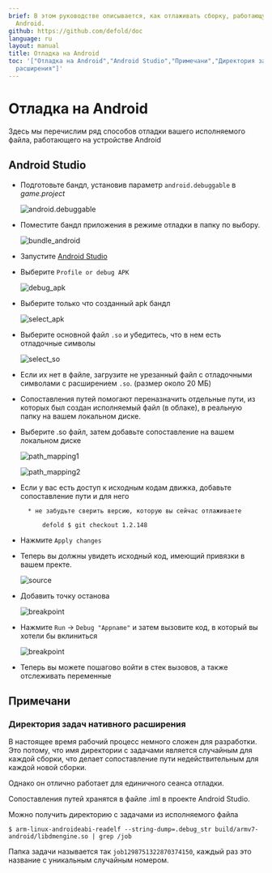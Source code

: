 ```yaml
---
brief: В этом руководстве описывается, как отлаживать сборку, работающую на устройстве
  Android.
github: https://github.com/defold/doc
language: ru
layout: manual
title: Отладка на Android
toc: '["Отладка на Android","Android Studio","Примечани","Директория задач нативного
  расширения"]'
---
```


# Отладка на Android

Здесь мы перечислим ряд способов отладки вашего исполняемого файла, работающего на устройстве Android

## Android Studio

* Подготовьте бандл, установив параметр `android.debuggable` в *game.project*

	![android.debuggable](/manuals/images/extensions/debugging/android/game_project_debuggable.png)

* Поместите бандл приложения в режиме отладки в папку по выбору.

	![bundle_android](/manuals/images/extensions/debugging/android/bundle_android.png)

* Запустите [Android Studio](https://developer.android.com/studio/)

* Выберите `Profile or debug APK`

	![debug_apk](/manuals/images/extensions/debugging/android/android_profile_or_debug.png)

* Выберите только что созданный apk бандл

	![select_apk](/manuals/images/extensions/debugging/android/android_select_apk.png)

* Выберите основной файл `.so` и убедитесь, что в нем есть отладочные символы 

	![select_so](/manuals/images/extensions/debugging/android/android_missing_symbols.png)

* Если их нет в файле, загрузите не урезанный файл с отладочными символами с расширением `.so`. (размер около 20 МБ)

* Сопоставления путей помогают переназначить отдельные пути, из которых был создан исполняемый файл (в облаке), в реальную папку на вашем локальном диске.

* Выберите .so файл, затем добавьте сопоставление на вашем локальном диске

	![path_mapping1](/manuals/images/extensions/debugging/android/path_mappings_android.png)

	![path_mapping2](/manuals/images/extensions/debugging/android/path_mappings_android2.png)

* Если у вас есть доступ к исходным кодам движка, добавьте сопоставление пути и для него

		* не забудьте сверить версию, которую вы сейчас отлаживаете

			defold $ git checkout 1.2.148 

* Нажмите `Apply changes`

* Теперь вы должны увидеть исходный код, имеющий привязки в вашем пректе. 

	![source](/manuals/images/extensions/debugging/android/source_mappings_android.png)

* Добавить точку останова 

	![breakpoint](/manuals/images/extensions/debugging/android/breakpoint_android.png)

* Нажмите `Run` -> `Debug "Appname"` и затем вызовите код, в который вы хотели бы вклиниться

	![breakpoint](/manuals/images/extensions/debugging/android/callstack_variables_android.png)

* Теперь вы можете пошагово войти в стек вызовов, а также отслеживать переменные 


## Примечани

### Директория задач нативного расширения 

В настоящее время рабочий процесс немного сложен для разработки. Это потому, что имя директории с задачами
является случайным для каждой сборки, что делает сопоставление пути недействительным для каждой новой сборки.

Однако он отлично работает для единичного сеанса отладки.

Сопоставления путей хранятся в файле <project>.iml в проекте Android Studio.

Можно получить директорию с задачами из исполняемого файла

	$ arm-linux-androideabi-readelf --string-dump=.debug_str build/armv7-android/libdmengine.so | grep /job

Папка задачи называется так `job1298751322870374150`, каждый раз это название с уникальным случайным номером.